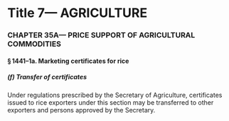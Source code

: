 
# Title 7— AGRICULTURE
### CHAPTER 35A— PRICE SUPPORT OF AGRICULTURAL COMMODITIES
#### § 1441–1a. Marketing certificates for rice
##### (f) Transfer of certificates

Under regulations prescribed by the Secretary of Agriculture, certificates issued to rice exporters under this section may be transferred to other exporters and persons approved by the Secretary.
